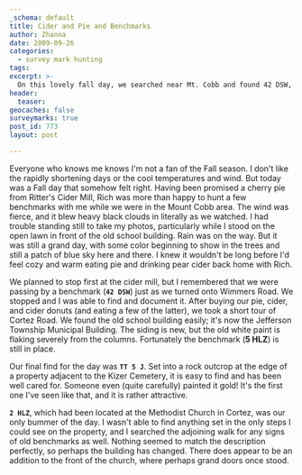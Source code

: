 ```yaml
---
_schema: default
title: Cider and Pie and Benchmarks
author: Zhanna
date: 2009-09-26
categories:
  - survey mark hunting
tags:
excerpt: >- 
  On this lovely fall day, we searched near Mt. Cobb and found 42 DSW, 5 HLZ, and TT 5 J.  We looked for 2 HLZ without any luck.
header:
  teaser:
geocaches: false
surveymarks: true
post_id: 773
layout: post    

---
```


Everyone who knows me knows I'm not a fan of the Fall season.  I don't like the rapidly shortening days or the cool temperatures and wind.  But today was a Fall day that somehow felt right.  Having been promised a cherry pie from Ritter's Cider Mill, Rich was more than happy to hunt a few benchmarks with me while we were in the Mount Cobb area.  The wind was fierce, and it blew heavy black clouds in literally as we watched.  I had trouble standing still to take my photos, particularly while I stood on the open lawn in front of the old school building.  Rain was on the way.  But it was still a grand day, with some color beginning to show in the trees and still a patch of blue sky here and there.  I knew it wouldn't be long before I'd feel cozy and warm eating pie and drinking pear cider back home with Rich.  

We planned to stop first at the cider mill, but I remembered that we were passing by a benchmark (**`42 DSW`**) just as we turned onto Wimmers Road.  We stopped and I was able to find and document it.  After buying our pie, cider, and cider donuts (and eating a few of the latter), we took a short tour of Cortez Road.  We found the old school building easily; it's now the Jefferson Township Municipal Building.  The siding is new, but the old white paint is flaking severely from the columns.  Fortunately the benchmark (**5 HLZ**) is still in place.  

Our final find for the day was **`TT 5 J`**.  Set into a rock outcrop at the edge of a property adjacent to the Kizer Cemetery, it is easy to find and has been well cared for.  Someone even (quite carefully) painted it gold!  It's the first one I've seen like that, and it is rather attractive.

**`2 HLZ`**, which had been located at the Methodist Church in Cortez, was our only bummer of the day.  I wasn't able to find anything set in the only steps I could see on the property, and I searched the adjoining walk for any signs of old benchmarks as well.  Nothing seemed to match the description perfectly, so perhaps the building has changed.  There does appear to be an addition to the front of the church, where perhaps grand doors once stood.  

